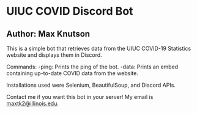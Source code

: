 # UIUC COVID Discord Bot
## Author: Max Knutson

This is a simple bot that retrieves data from the UIUC COVID-19 Statistics website and displays them in Discord.

Commands:
-ping: Prints the ping of the bot.
-data: Prints an embed containing up-to-date COVID data from the website.

Installations used were Selenium, BeautifulSoup, and Discord APIs.

Contact me if you want this bot in your server! My email is maxtk2@illinois.edu.
